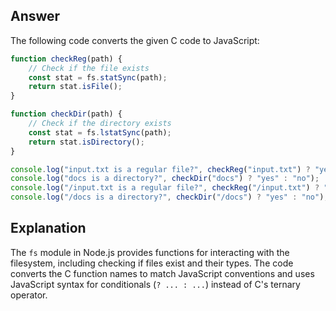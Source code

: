 ## Answer
The following code converts the given C code to JavaScript:
```javascript
function checkReg(path) {
    // Check if the file exists
    const stat = fs.statSync(path);
    return stat.isFile();
}

function checkDir(path) {
    // Check if the directory exists
    const stat = fs.lstatSync(path);
    return stat.isDirectory();
}

console.log("input.txt is a regular file?", checkReg("input.txt") ? "yes" : "no");
console.log("docs is a directory?", checkDir("docs") ? "yes" : "no");
console.log("/input.txt is a regular file?", checkReg("/input.txt") ? "yes" : "no");
console.log("/docs is a directory?", checkDir("/docs") ? "yes" : "no");
```
## Explanation
The `fs` module in Node.js provides functions for interacting with the filesystem, including checking if files exist and their types. The code converts the C function names to match JavaScript conventions and uses JavaScript syntax for conditionals (`? ... : ...`) instead of C's ternary operator.
